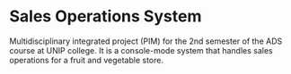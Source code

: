 # Sales Operations System
Multidisciplinary integrated project (PIM) for the 2nd semester of the ADS course at UNIP college. It is a console-mode system that handles sales operations for a fruit and vegetable store.
